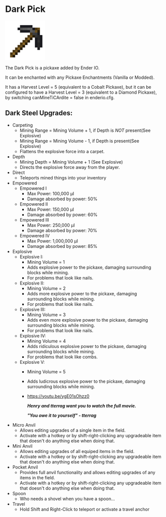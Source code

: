# Dark Pick
![](renders/dark_steel_pickaxe.png)

The Dark Pick is a pickaxe added by Ender IO.

It can be enchanted with any Pickaxe Enchantments (Vanilla or Modded).

It has a Harvest Level = 5 (equivalent to a Cobalt Pickaxe), but it can be configured to have a Harvest Level = 3 (equivalent to a Diamond Pickaxe), by switching canMineTiCArdite = false in enderio.cfg.

## Dark Steel Upgrades:

* Carpeting
  - Mining Range = Mining Volume + 1, if Depth is *NOT* present(See Explosive)
  - Mining Range = Mining Volume - 1, if Depth is present(See Explosive)
  - Flattens the explosive force into a carpet.
* Depth
  - Mining Depth = Mining Volume + 1 (See Explosive)
  - Directs the explosive force away from the player.
* Direct
  - Teleports mined things into your inventory
* Empowered
  - Empowered I
    * Max Power: 100,000 µI
    * Damage absorbed by power: 50%
  - Empowered II
    * Max Power: 150,000 µI
    * Damage absorbed by power: 60%
  - Empowered III
    * Max Power: 250,000 µI
    * Damage absorbed by power: 70%
  - Empowered IV
    * Max Power: 1,000,000 µI
    * Damage absorbed by power: 85%
* Explosive
  - Explosive I:
    * Mining Volume = 1
    * Adds explosive power to the pickaxe, damaging surrounding blocks while mining.
    * For problems that look like nails.
  - Explosive II:
    * Mining Volume = 2
    * Adds more explosive power to the pickaxe, damaging surrounding blocks while mining.
    * For problems that look like nails.
  - Explosive III:
    * Mining Volume = 3
    * Adds even more explosive power to the pickaxe, damaging surrounding blocks while mining.
    * For problems that look like nails.
  - Explosive IV:
    * Mining Volume = 4
    * Adds ridiculous explosive power to the pickaxe, damaging surrounding blocks while mining.
    * For problems that look like combs.
  - Explosive V:
    * Mining Volume = 5
    * Adds ludicrous explosive power to the pickaxe, damaging surrounding blocks while mining.
    * https://youtu.be/ygE01sOhzz0

      ***Henry and tterrag want you to watch the full movie.***

      ***"You owe it to yourself" - tterrag***
* Micro Anvil
  - Allows editing upgrades of a single item in the field.
  - Activate with a hotkey or by shift-right-clicking any upgradeable item that doesn't do anything else when doing that.
* Mini Anvil
  - Allows editing upgrades of all equiped items in the field.
  - Activate with a hotkey or by shift-right-clicking any upgradeable item that doesn't do anything else when doing that.
* Pocket Anvil
  - Provides full anvil functionality and allows editing upgrades of any items in the field.
  - Activate with a hotkey or by shift-right-clicking any upgradeable item that doesn't do anything else when doing that.
* Spoon
  - Who needs a shovel when you have a spoon...
* Travel
  - Hold Shift and Right-Click to teleport or activate a travel anchor
